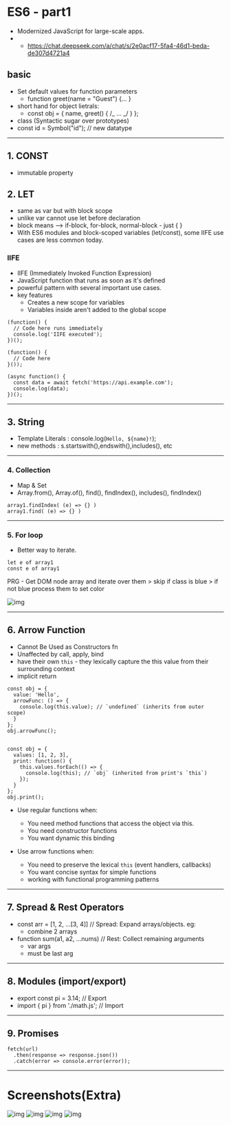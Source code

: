 # ES6 - part1

- Modernized JavaScript for large-scale apps.
- - https://chat.deepseek.com/a/chat/s/2e0acf17-5fa4-46d1-beda-de307d4721a4

## basic

- Set default values for function parameters
  - function greet(name = "Guest") {... }
- short hand for object lietrals:
  - const obj = { name, greet() { /_ ... _/ } };
- class (Syntactic sugar over prototypes)
- const id = Symbol("id"); // new datatype

---

## 1. CONST

- immutable property

## 2. LET

- same as var but with block scope
- unlike var cannot use let before declaration
- block means --> if-block, for-block, normal-block - just { }
- With ES6 modules and block-scoped variables (let/const), some IIFE use cases are less common today.

### IIFE

- IIFE (Immediately Invoked Function Expression)
- JavaScript function that runs as soon as it's defined
- powerful pattern with several important use cases.
- key features
  - Creates a new scope for variables
  - Variables inside aren't added to the global scope

```
(function() {
  // Code here runs immediately
  console.log('IIFE executed');
})();

(function() {
  // Code here
}());

(async function() {
  const data = await fetch('https://api.example.com');
  console.log(data);
})();
```

---

## 3. String

- Template Literals : console.log(`Hello, ${name}!`);
- new methods : s.startswith(),endswith(),includes(), etc

---

### 4. Collection

- Map & Set
- Array.from(), Array.of(), find(), findIndex(), includes(), findIndex()

```
array1.findIndex( (e) => {} )
array1.find( (e) => {} )
```

---

### 5. For loop

- Better way to iterate.

```
let e of array1
const e of array1
```

PRG - Get DOM node array and iterate over them > skip if class is blue > if not blue process them to set color

![img](https://github.com/lekhrajdinkar/01-front-end-pack/blob/master/VanillaJS/NOTES_JS/asset/jonas/es6/09.jpg)

---

## 6. Arrow Function

- Cannot Be Used as Constructors fn
- Unaffected by call, apply, bind
- have their own `this` - they lexically capture the this value from their surrounding context
- implicit return

```
const obj = {
  value: 'Hello',
  arrowFunc: () => {
    console.log(this.value); // `undefined` (inherits from outer scope)
  }
};
obj.arrowFunc();


const obj = {
  values: [1, 2, 3],
  print: function() {
    this.values.forEach(() => {
      console.log(this); // `obj` (inherited from print's `this`)
    });
  }
};
obj.print();
```

- Use regular functions when:
  - You need method functions that access the object via this.
  - You need constructor functions
  - You want dynamic this binding
- Use arrow functions when:

  - You need to preserve the lexical `this` (event handlers, callbacks)
  - You want concise syntax for simple functions
  - working with functional programming patterns

---

## 7. Spread & Rest Operators

- const arr = [1, 2, ...[3, 4]] // Spread: Expand arrays/objects. eg:
  - combine 2 arrays
- function sum(a1, a2, ...nums) // Rest: Collect remaining arguments
  - var args
  - must be last arg

---

## 8. Modules (import/export)

- export const pi = 3.14; // Export
- import { pi } from './math.js'; // Import

---

## 9. Promises

```
fetch(url)
  .then(response => response.json())
  .catch(error => console.error(error));
```

---

# Screenshots(Extra)

![img](https://github.com/lekhrajdinkar/01-front-end-pack/blob/master/VanillaJS/NOTES_JS/asset/jonas/es6/06_1.jpg)
![img](https://github.com/lekhrajdinkar/01-front-end-pack/blob/master/VanillaJS/NOTES_JS/asset/jonas/es6/06_2.jpg)
![img](https://github.com/lekhrajdinkar/01-front-end-pack/blob/master/VanillaJS/NOTES_JS/asset/jonas/es6/06_3.jpg)
![img](https://github.com/lekhrajdinkar/01-front-end-pack/blob/master/VanillaJS/NOTES_JS/asset/jonas/es6/06_4.jpg)
